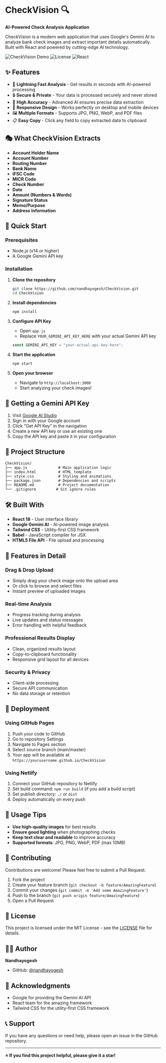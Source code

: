 # CheckVision 🔍

**AI-Powered Check Analysis Application**

CheckVision is a modern web application that uses Google's Gemini AI to analyze bank check images and extract important details automatically. Built with React and powered by cutting-edge AI technology.

![CheckVision Demo](https://img.shields.io/badge/Status-Active-brightgreen)
![License](https://img.shields.io/badge/License-MIT-blue)
![React](https://img.shields.io/badge/React-18.x-blue)

## ✨ Features

- 🚀 **Lightning Fast Analysis** - Get results in seconds with AI-powered processing
- 🔒 **Secure & Private** - Your data is processed securely and never stored
- 🎯 **High Accuracy** - Advanced AI ensures precise data extraction
- 📱 **Responsive Design** - Works perfectly on desktop and mobile devices
- 🖼️ **Multiple Formats** - Supports JPG, PNG, WebP, and PDF files
- 📋 **Easy Copy** - Click any field to copy extracted data to clipboard

## 🎭 What CheckVision Extracts

- **Account Holder Name**
- **Account Number**
- **Routing Number**
- **Bank Name**
- **IFSC Code**
- **MICR Code**
- **Check Number**
- **Date**
- **Amount (Numbers & Words)**
- **Signature Status**
- **Memo/Purpose**
- **Address Information**

## 🚀 Quick Start

### Prerequisites

- Node.js (v14 or higher)
- A Google Gemini API key

### Installation

1. **Clone the repository**
   ```bash
   git clone https://github.com/nandhayogesh/CheckVision.git
   cd CheckVision
   ```

2. **Install dependencies**
   ```bash
   npm install
   ```

3. **Configure API Key**
   - Open `app.js`
   - Replace `YOUR_GEMINI_API_KEY_HERE` with your actual Gemini API key
   ```javascript
   const GEMINI_API_KEY = "your-actual-api-key-here";
   ```

4. **Start the application**
   ```bash
   npm start
   ```

5. **Open your browser**
   - Navigate to `http://localhost:3000`
   - Start analyzing your check images!

## 🔑 Getting a Gemini API Key

1. Visit [Google AI Studio](https://aistudio.google.com/)
2. Sign in with your Google account
3. Click "Get API Key" in the navigation
4. Create a new API key or use an existing one
5. Copy the API key and paste it in your configuration

## 📁 Project Structure

```
CheckVision/
├── app.js              # Main application logic
├── index.html          # HTML template
├── style.css           # Styling and animations
├── package.json        # Dependencies and scripts
├── README.md           # Project documentation
└── .gitignore         # Git ignore rules
```

## 🛠️ Built With

- **React 18** - User interface library
- **Google Gemini AI** - AI-powered image analysis
- **Tailwind CSS** - Utility-first CSS framework
- **Babel** - JavaScript compiler for JSX
- **HTML5 File API** - File upload and processing

## 🎨 Features in Detail

### Drag & Drop Upload
- Simply drag your check image onto the upload area
- Or click to browse and select files
- Instant preview of uploaded images

### Real-time Analysis
- Progress tracking during analysis
- Live updates and status messages
- Error handling with helpful feedback

### Professional Results Display
- Clean, organized results layout
- Copy-to-clipboard functionality
- Responsive grid layout for all devices

### Security & Privacy
- Client-side processing
- Secure API communication
- No data storage or retention

## 🚀 Deployment

### Using GitHub Pages

1. Push your code to GitHub
2. Go to repository Settings
3. Navigate to Pages section
4. Select source branch (main/master)
5. Your app will be available at `https://yourusername.github.io/CheckVision`

### Using Netlify

1. Connect your GitHub repository to Netlify
2. Set build command: `npm run build` (if you add a build script)
3. Set publish directory: `./` or `dist`
4. Deploy automatically on every push

## 📝 Usage Tips

- **Use high-quality images** for best results
- **Ensure good lighting** when photographing checks
- **Keep text clear and readable** to improve accuracy
- **Supported formats**: JPG, PNG, WebP, PDF (max 10MB)

## 🤝 Contributing

Contributions are welcome! Please feel free to submit a Pull Request.

1. Fork the project
2. Create your feature branch (`git checkout -b feature/AmazingFeature`)
3. Commit your changes (`git commit -m 'Add some AmazingFeature'`)
4. Push to the branch (`git push origin feature/AmazingFeature`)
5. Open a Pull Request

## 📄 License

This project is licensed under the MIT License - see the [LICENSE](LICENSE) file for details.

## 👨‍💻 Author

**Nandhayogesh**
- GitHub: [@nandhayogesh](https://github.com/nandhayogesh)

## 🙏 Acknowledgments

- Google for providing the Gemini AI API
- React team for the amazing framework
- Tailwind CSS for the utility-first CSS framework

## 📞 Support

If you have any questions or need help, please open an issue in the GitHub repository.

---

**⭐ If you find this project helpful, please give it a star!**
